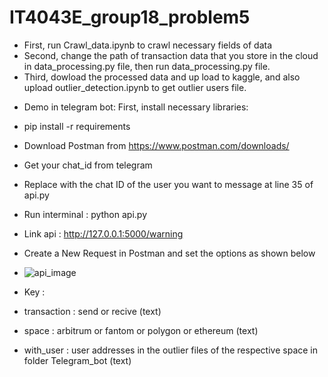 # IT4043E_group18_problem5
- First, run Crawl_data.ipynb to crawl necessary fields of data
- Second, change the path of transaction data that you store in the cloud in data_processing.py file, then run data_processing.py file.
- Third, dowload the processed data and up load to kaggle, and also upload outlier_detection.ipynb to get outlier users file.
* Demo in telegram bot:
First, install necessary libraries:
- pip install -r requirements
- Download Postman from https://www.postman.com/downloads/
- Get your chat_id from telegram 
- Replace with the chat ID of the user you want to message at line 35 of api.py 
- Run interminal : python api.py
- Link api : http://127.0.0.1:5000/warning
- Create a New Request in Postman and set the options as shown below
- ![api_image](https://github.com/IT4043E-IT5384-2023/IT4043E_group18_problem5/assets/90127093/9108a6c1-bb78-43f7-83d4-270e8386a854)

- Key :
- transaction : send or recive (text)
- space : arbitrum or fantom or polygon or ethereum (text)
- with_user : user addresses in the outlier files of the respective space in folder Telegram_bot (text)
  





